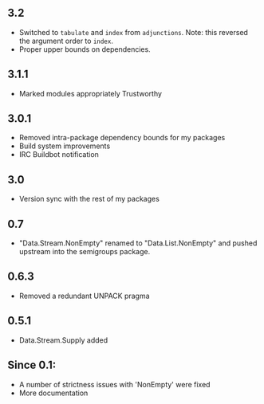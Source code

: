 3.2
---
* Switched to `tabulate` and `index` from `adjunctions`. Note: this reversed the argument order to `index`.
* Proper upper bounds on dependencies.

3.1.1
-----
* Marked modules appropriately Trustworthy

3.0.1
-----
* Removed intra-package dependency bounds for my packages
* Build system improvements
* IRC Buildbot notification

3.0
---
* Version sync with the rest of my packages

0.7
--
* "Data.Stream.NonEmpty" renamed to "Data.List.NonEmpty" and pushed upstream into the semigroups package.

0.6.3
-----
* Removed a redundant UNPACK pragma

0.5.1
-----
* Data.Stream.Supply added

Since 0.1:
----------
* A number of strictness issues with 'NonEmpty' were fixed
* More documentation
